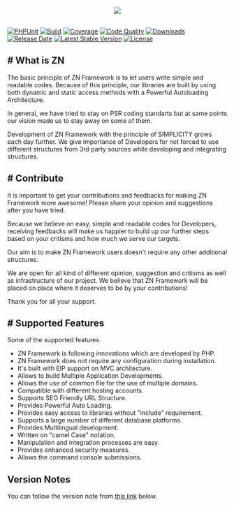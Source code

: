 <p align="center">
	<img src="https://www.znframework.com/Projects/ZNWeb/Resources/Files/logo/gitlogo.png" style="max-width:300px"><br><br>
</p>

[![PHPUnit](https://img.shields.io/github/workflow/status/znframework/znframework/PHPUnit/develop?label=PHPUnit&logo=github&logoColor=%2300BFFF&style=flat-square)](https://github.com/znframework/znframework/actions?query=workflow%3APHPUnit)
[![Build](https://img.shields.io/scrutinizer/build/g/znframework/znframework/develop?style=flat-square)](https://scrutinizer-ci.com/g/znframework/znframework/inspections/bec37c75-82a1-4e69-8c52-635bf1c6457b/log) 
[![Coverage](https://img.shields.io/coveralls/github/znframework/znframework/develop?style=flat-square)](https://coveralls.io/github/znframework/znframework)
[![Code Quality](https://img.shields.io/scrutinizer/quality/g/znframework/znframework?style=flat-square)](https://scrutinizer-ci.com/g/znframework/znframework/)
[![Downloads](https://img.shields.io/packagist/dt/znframework/package-zerocore?style=flat-square)](https://packagist.org/packages/znframework/package-zerocore) 
[![Release Date](https://img.shields.io/github/release-date/znframework/fullpack-edition?style=flat-square)](//packagist.org/packages/znframework/single-edition) 
[![Latest Stable Version](https://img.shields.io/github/v/release/znframework/single-edition?style=flat-square)](//packagist.org/packages/znframework/single-edition) 
[![License](https://img.shields.io/github/license/znframework/single-edition?style=flat-square)](//packagist.org/packages/znframework/single-edition)

<h2># What is ZN</h2>

<p>
The basic principle of ZN Framework is to let users write simple and readable codes. Because of this principle, our libraries are built by using both dynamic and static access methods with a Powerful Autoloading Architecture.

In general, we have tried to stay on PSR coding standarts but at same points our vision made us to stay away on some of them.

Development of ZN Framework with the principle of SIMPLICITY grows each day further. We give importance of Developers for not forced to use different structures from 3rd party sources while developing and integrating structures.
</p>

<h2># Contribute</h2>

<p>
It is important to get your contributions and feedbacks for making ZN Framework more awesome! Please share your opinion and suggestions after you have tried.

Because we believe on easy, simple and readable codes for Developers, receiving feedbacks will make us happier to build up our further steps based on your critisms and how much we serve our targets.

Our aim is to make ZN Framework users doesn't require any other additional structures.

We are open for all kind of different opinion, suggestion and critisms as well as infrastructure of our project. We believe that ZN Framework will be placed on place where it deserves to be by your contributions!

Thank you for all your support.
</p>

<h2># Supported Features</h2>

<p>Some of the supported features.</p>

<p>
<ul>
<li>ZN Framework is following innovations which are developed by PHP.</li>
<li>ZN Framework does not require any configuration during installation.</li>
<li>It's built with EIP support on MVC architecture.</li>
<li>Allows to build Multiple Application Developments.</li>
<li>Allows the use of common file for the use of multiple domains.</li>
<li>Compatible with different hosting accounts.</li>
<li>Supports SEO Friendly URL Structure.</li>
<li>Provides Powerful Auto Loading.</li>
<li>Provides easy access to libraries without "include" requirement.</li>
<li>Supports a large number of different database platforms.</li>
<li>Provides Multilingual development.</li>
<li>Written on "camel Case" notation.</li>
<li>Manipulation and integration processes are easy.</li>
<li>Provides enhanced security measures.</li>
<li>Allows the command console submissions.</li>
</ul>
</p>


<h2>Version Notes</h2>

<p>You can follow the version note from <a href="https://docs.znframework.com/getting-started/version-notes">this link</a> below.</p>